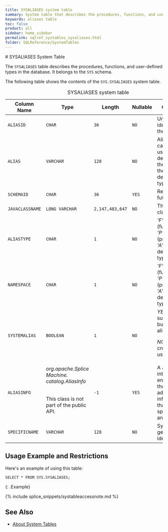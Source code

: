 ```yaml
---
title: SYSALIASES system table
summary: System table that describes the procedures, functions, and user-defined types in the database.
keywords: aliases table
toc: false
product: all
sidebar: home_sidebar
permalink: sqlref_systables_sysaliases.html
folder: SQLReference/SystemTables
---
```

<section>
<div class="TopicContent" data-swiftype-index="true" markdown="1">
# SYSALIASES System Table

The `SYSALIASES` table describes the procedures, functions, and
user-defined types in the database. It belongs to the `SYS` schema.

The following table shows the contents of the `SYS.SYSALIASES` system table.

<table>
    <caption>SYSALIASES system table</caption>
    <col />
    <col />
    <col />
    <col />
    <col />
    <thead>
        <tr>
            <th>Column Name</th>
            <th>Type</th>
            <th>Length</th>
            <th>Nullable</th>
            <th>Contents</th>
        </tr>
    </thead>
    <tbody>
        <tr>
            <td><code>ALIASID</code></td>
            <td><code>CHAR</code></td>
            <td><code>36</code></td>
            <td><code>NO</code></td>
            <td>Unique identifier for the alias</td>
        </tr>
        <tr>
            <td><code>ALIAS</code></td>
            <td><code>VARCHAR</code></td>
            <td><code>128</code></td>
            <td><code>NO</code></td>
            <td>Alias (in the case of a user-defined type, the name of the
			user-defined type)</td>
        </tr>
        <tr>
            <td><code>SCHEMAID</code></td>
            <td><code>CHAR</code></td>
            <td><code>36</code></td>
            <td><code>YES</code></td>
            <td>Reserved for future use</td>
        </tr>
        <tr>
            <td><code>JAVACLASSNAME</code></td>
            <td><code>LONG VARCHAR</code></td>
            <td><code>2,147,483,647</code></td>
            <td><code>NO</code></td>
            <td>The Java class name</td>
        </tr>
        <tr>
            <td><code>ALIASTYPE</code></td>
            <td><code>CHAR</code></td>
            <td><code>1</code></td>
            <td><code>NO</code></td>
            <td><em>'F'</em> (function), <em>'P'</em> (procedure),
			<em>'A'</em> (user-defined type)</td>
        </tr>
        <tr>
            <td><code>NAMESPACE</code></td>
            <td><code>CHAR</code></td>
            <td><code>1</code></td>
            <td><code>NO</code></td>
            <td><em>'F'</em> (function), <em>'P'</em> (procedure),
			<em>'A'</em> (user-defined type)</td>
        </tr>
        <tr>
            <td><code>SYSTEMALIAS</code></td>
            <td><code>BOOLEAN</code></td>
            <td><code>1</code></td>
            <td><code>NO</code></td>
            <td><em>YES</em> (system supplied or built-in alias)
			<p><em>NO</em> (alias created by a user)</p></td>
        </tr>
        <tr>
            <td><code>ALIASINFO</code></td>
            <td><em>org.apache.Splice Machine.
				catalog.AliasInfo</em>
                <br />
                <br />
                <p>This class is not part of the public API.</p>
            </td>
            <td><code>-1</code></td>
            <td><code>YES</code></td>
            <td>A Java interface that encapsulates the additional information
			that is specific to an alias</td>
        </tr>
        <tr>
            <td><code>SPECIFICNAME</code></td>
            <td><code>VARCHAR</code></td>
            <td><code>128</code></td>
            <td><code>NO</code></td>
            <td>System-generated identifier</td>
        </tr>
    </tbody>
</table>

## Usage Example and Restrictions

Here's an example of using this table:

```
SELECT * FROM SYS.SYSALIASES;
```
{: .Example}

{% include splice_snippets/systableaccessnote.md %}

## See Also

* [About System Tables](sqlref_systables_intro.html)

</div>
</section>
